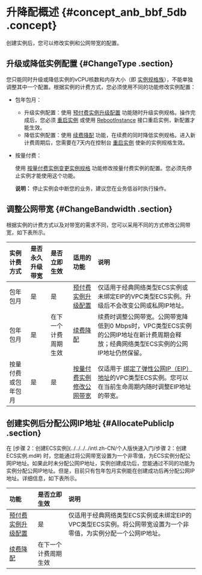 # 升降配概述 {#concept_anb_bbf_5db .concept}

创建实例后，您可以修改实例和公网带宽的配置。

## 升级或降低实例配置 {#ChangeType .section}

您只能同时升级或降低实例的vCPU核数和内存大小（即 [实例规格族](../../../../intl.zh-CN/产品简介/实例规格族.md#)），不能单独调整其中一个配置。根据实例的计费方式，您必须使用不同的功能修改实例配置：

-   包年包月：
    -   升级实例配置：使用 [预付费实例升级配置](intl.zh-CN/用户指南/实例/升降配/预付费实例升级配置.md#) 功能随时升级实例规格。操作完成后，您必须 [重启实例](intl.zh-CN/用户指南/实例/重启实例.md#) 或使用 [RebootInstance](../../../../intl.zh-CN/API参考/实例/RebootInstance.md#) 接口重启实例，新配置才能生效。
    -   降低实例配置：使用 [续费降配](../../../../intl.zh-CN/产品定价/续费实例/续费降配.md#) 功能，在续费的同时降低实例规格。进入新计费周期后，您需要在7天内在控制台 [重启实例](intl.zh-CN/用户指南/实例/重启实例.md#) 使新的实例规格生效。
-   按量付费：

    使用 [按量付费实例变更实例规格](intl.zh-CN/用户指南/实例/升降配/按量付费实例变更实例规格.md#) 功能修改按量付费实例的配置。您必须先停止实例才能使用这个功能。

    **说明：** 停止实例会中断您的业务，建议您在业务低谷时执行操作。


## 调整公网带宽 {#ChangeBandwidth .section}

根据实例的计费方式以及对带宽的需求不同，您可以采用不同的方式修改公网带宽，如下表所示。

|实例计费方式|是否永久升级带宽|是否立即生效|适用的功能|说明|
|:-----|:-------|:-----|:----|:-|
|包年包月|是|是|[预付费实例升级配置](intl.zh-CN/用户指南/实例/升降配/预付费实例升级配置.md#)|仅适用于经典网络类型ECS实例或未绑定EIP的VPC类型ECS实例。升级后不会改变公网或私网IP地址。|
|包年包月|是|在下一个计费周期生效|[续费降配](../../../../intl.zh-CN/产品定价/续费实例/续费降配.md#)|续费时调整公网带宽。公网带宽降低到0 Mbps时，VPC类型ECS实例的公网IP地址在新计费周期会释放；经典网络类型ECS实例的公网IP地址仍然保留。|
|按量付费或包年包月|是|是|[按量付费实例修改公网带宽](intl.zh-CN/用户指南/实例/升降配/按量付费实例修改公网带宽.md#)|仅适用于 [绑定了弹性公网IP（EIP）地址](https://www.alibabacloud.com/help/doc-detail/27714.htm)的VPC类型ECS实例。您可以在当前生命周期内随时调整EIP地址的带宽。|

## 创建实例后分配公网IP地址 {#AllocatePublicIp .section}

在 [步骤 2：创建ECS实例](../../../../intl.zh-CN/个人版快速入门/步骤 2：创建ECS实例.md#) 时，您能通过将公网带宽设置为一个非零值，为ECS实例分配公网IP地址。如果此时未分配公网IP地址，实例创建成功后，您能通过不同的功能为实例分配公网IP地址。但是，目前只有包年包月实例能在创建成功后再分配公网IP地址。详细信息，如下表所示。

|功能|是否立即生效|说明|
|:-|:-----|:-|
|[预付费实例升级配置](intl.zh-CN/用户指南/实例/升降配/预付费实例升级配置.md#)|是|仅适用于经典网络类型ECS实例或未绑定EIP的VPC类型ECS实例。将公网带宽设置为一个非零值，为实例分配一个公网IP地址。|
|[续费降配](../../../../intl.zh-CN/产品定价/续费实例/续费降配.md#)|在下一个计费周期生效|

